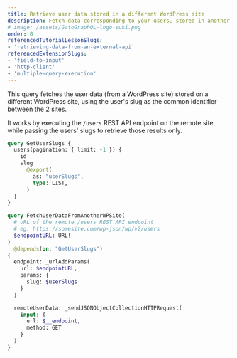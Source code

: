 ```yaml
---
title: Retrieve user data stored in a different WordPress site
description: Fetch data corresponding to your users, stored in another WordPress site
# image: /assets/GatoGraphQL-logo-suki.png
order: 0
referencedTutorialLessonSlugs:
- 'retrieving-data-from-an-external-api'
referencedExtensionSlugs:
- 'field-to-input'
- 'http-client'
- 'multiple-query-execution'
---
```


This query fetches the user data (from a WordPress site) stored on a different WordPress site, using the user's slug as the common identifier between the 2 sites.

It works by executing the `/users` REST API endpoint on the remote site, while passing the users' slugs to retrieve those results only.

```graphql
query GetUserSlugs {
  users(pagination: { limit: -1 }) {
    id
    slug
      @export(
        as: "userSlugs",
        type: LIST,
      )
  }
}

query FetchUserDataFromAnotherWPSite(
  # URL of the remote /users REST API endpoint
  # eg: https://somesite.com/wp-json/wp/v2/users
  $endpointURL: URL!
)
  @depends(on: "GetUserSlugs")
{
  endpoint: _urlAddParams(
    url: $endpointURL,
    params: {
      slug: $userSlugs
    }
  )

  remoteUserData: _sendJSONObjectCollectionHTTPRequest(
    input: {
      url: $__endpoint,
      method: GET
    }
  )
}
```
